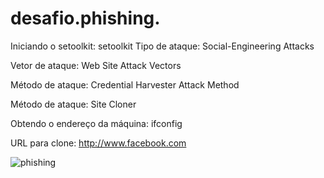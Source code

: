 # desafio.phishing.
Iniciando o setoolkit: setoolkit
Tipo de ataque: Social-Engineering Attacks

Vetor de ataque: Web Site Attack Vectors

Método de ataque: Credential Harvester Attack Method 

Método de ataque: Site Cloner

Obtendo o endereço da máquina: ifconfig

URL para clone: http://www.facebook.com

![phishing](https://github.com/user-attachments/assets/44dad504-f72f-4cfb-ba1c-20caf741fdb2)
